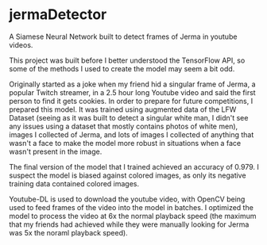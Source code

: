 # jermaDetector
A Siamese Neural Network built to detect frames of Jerma in youtube videos.


This project was built before I better understood the TensorFlow API, so some of the methods I used to create the model may seem a bit odd.


Originally started as a joke when my friend hid a singular frame of Jerma, a popular Twitch streamer, in a 2.5 hour long Youtube video and said the first person to find it gets cookies.
In order to prepare for future competitions, I prepared this model. It was trained using augmented data of the LFW Dataset (seeing as it was built to detect a singular white man, I 
didn't see any issues using a dataset that mostly contains photos of white men), images I collected of Jerma, and lots of images I collected of anything that wasn't 
a face to make the model more robust in situations when a face wasn't present in the image. 


The final version of the model that I trained achieved an accuracy of 0.979. I suspect the model is biased against colored images, as only its negative training data contained colored images.

Youtube-DL is used to download the youtube video, with OpenCV being used to feed frames of the video into the model in batches. I optimized the model to process the video at 6x the normal
playback speed (the maximum that my friends had achieved while they were manually looking for Jerma was 5x the noraml playback speed). 
